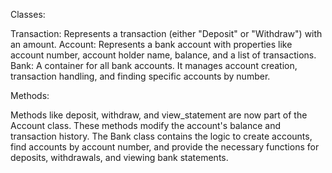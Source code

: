 Classes:

Transaction: Represents a transaction (either "Deposit" or "Withdraw") with an amount.
Account: Represents a bank account with properties like account number, account holder name, balance, and a list of transactions.
Bank: A container for all bank accounts. It manages account creation, transaction handling, and finding specific accounts by number.

Methods:

Methods like deposit, withdraw, and view_statement are now part of the Account class. These methods modify the account's balance and transaction history.
The Bank class contains the logic to create accounts, find accounts by account number, and provide the necessary functions for deposits, withdrawals, and viewing bank statements.
